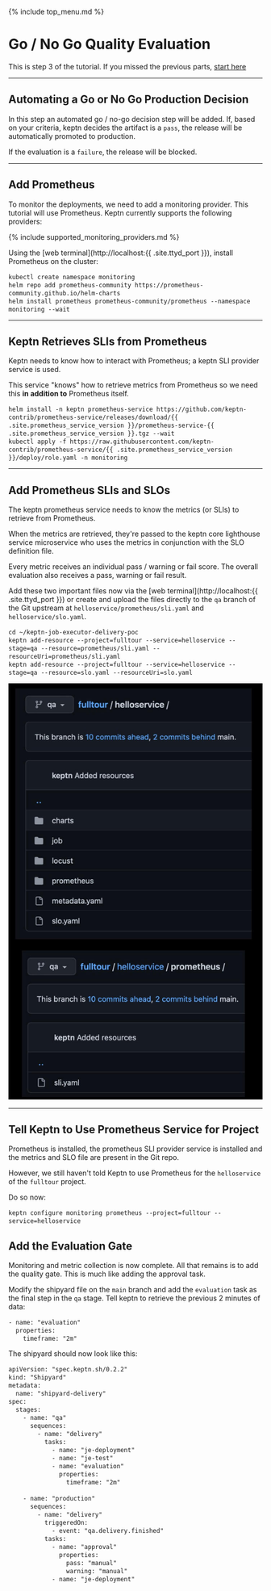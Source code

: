 {% include top_menu.md %}

# Go / No Go Quality Evaluation

This is step 3 of the tutorial. If you missed the previous parts, [start here](full-tour.md)

----

## Automating a Go or No Go Production Decision

In this step an automated go / no-go decision step will be added. If, based on your criteria, keptn decides the artifact is a `pass`, the release will be automatically promoted to production.

If the evaluation is a `failure`, the release will be blocked.

----

## Add Prometheus
To monitor the deployments, we need to add a monitoring provider. This tutorial will use Prometheus. Keptn currently supports the following providers:

{% include supported_monitoring_providers.md %}

Using the [web terminal](http://localhost:{{ .site.ttyd_port }}), install Prometheus on the cluster:

```
kubectl create namespace monitoring
helm repo add prometheus-community https://prometheus-community.github.io/helm-charts
helm install prometheus prometheus-community/prometheus --namespace monitoring --wait
```

----

## Keptn Retrieves SLIs from Prometheus

Keptn needs to know how to interact with Prometheus; a keptn SLI provider service is used.

This service "knows" how to retrieve metrics from Prometheus so we need this **in addition to** Prometheus itself.

```
helm install -n keptn prometheus-service https://github.com/keptn-contrib/prometheus-service/releases/download/{{ .site.prometheus_service_version }}/prometheus-service-{{ .site.prometheus_service_version }}.tgz --wait
kubectl apply -f https://raw.githubusercontent.com/keptn-contrib/prometheus-service/{{ .site.prometheus_service_version }}/deploy/role.yaml -n monitoring
```

----

## Add Prometheus SLIs and SLOs
The keptn prometheus service needs to know the metrics (or SLIs) to retrieve from Prometheus.

When the metrics are retrieved, they're passed to the keptn core lighthouse service microservice who uses the metrics in conjunction with the SLO definition file.

Every metric receives an individual pass / warning or fail score. The overall evaluation also receives a pass, warning or fail result.

Add these two important files now via the [web terminal](http://localhost:{{ .site.ttyd_port }}) or create and upload the files directly to the `qa` branch of the Git upstream at `helloservice/prometheus/sli.yaml` and `helloservice/slo.yaml`.

```
cd ~/keptn-job-executor-delivery-poc
keptn add-resource --project=fulltour --service=helloservice --stage=qa --resource=prometheus/sli.yaml --resourceUri=prometheus/sli.yaml
keptn add-resource --project=fulltour --service=helloservice --stage=qa --resource=slo.yaml --resourceUri=slo.yaml
```

![sli and slo files in repo](assets/sli-slo-repo.jpg)

----

## Tell Keptn to Use Prometheus Service for Project

Prometheus is installed, the prometheus SLI provider service is installed and the metrics and SLO file are present in the Git repo.

However, we still haven't told Keptn to use Prometheus for the `helloservice` of the `fulltour` project.

Do so now:

```
keptn configure monitoring prometheus --project=fulltour --service=helloservice
```

## Add the Evaluation Gate

Monitoring and metric collection is now complete. All that remains is to add the quality gate. This is much like adding the approval task.

Modify the shipyard file on the `main` branch and add the `evaluation` task as the final step in the `qa` stage. Tell keptn to retrieve the previous 2 minutes of data:

```
- name: "evaluation"
  properties:
    timeframe: "2m"
```

The shipyard should now look like this:

```
apiVersion: "spec.keptn.sh/0.2.2"
kind: "Shipyard"
metadata:
  name: "shipyard-delivery"
spec:
  stages:
    - name: "qa"
      sequences:
        - name: "delivery"
          tasks:
            - name: "je-deployment"
            - name: "je-test"
            - name: "evaluation"
              properties:
                timeframe: "2m"

    - name: "production"
      sequences:
        - name: "delivery"
          triggeredOn:
            - event: "qa.delivery.finished"
          tasks:
            - name: "approval"
              properties:
                pass: "manual"
                warning: "manual"
            - name: "je-deployment"
```
